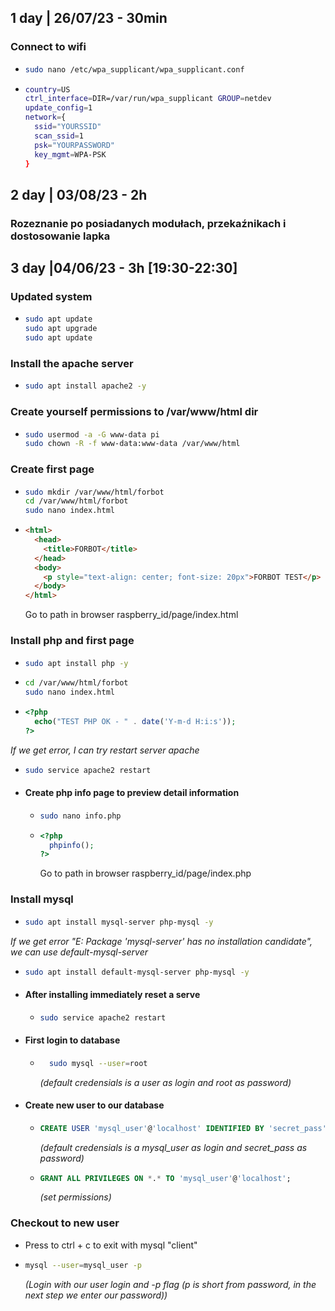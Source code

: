 ## 1 day | 26/07/23 - 30min
 ### Connect to wifi
 - 
    ```bash
    sudo nano /etc/wpa_supplicant/wpa_supplicant.conf
    ```

  - 
      ```bash
      country=US
      ctrl_interface=DIR=/var/run/wpa_supplicant GROUP=netdev
      update_config=1
      network={
        ssid="YOURSSID"
        scan_ssid=1
        psk="YOURPASSWORD"
        key_mgmt=WPA-PSK
      }
    ```

## 2 day | 03/08/23 - 2h
 ### Rozeznanie po posiadanych modułach, przekaźnikach i dostosowanie lapka


## 3 day |04/06/23 - 3h [19:30-22:30] 
  ### Updated system  
  - 
    ```bash
    sudo apt update
    sudo apt upgrade
    sudo apt update
    ```
  ### Install the apache server
  - 
    ```bash
    sudo apt install apache2 -y
    ```

  ### Create yourself permissions to /var/www/html dir
  - 
    ```bash
    sudo usermod -a -G www-data pi
    sudo chown -R -f www-data:www-data /var/www/html
    ```
    
  ### Create first page
  - 
    ```bash
    sudo mkdir /var/www/html/forbot
    cd /var/www/html/forbot
    sudo nano index.html
    ```
  - 
    ```HTML
    <html>
      <head>
        <title>FORBOT</title>
      </head>
      <body>
        <p style="text-align: center; font-size: 20px">FORBOT TEST</p>
      </body>
    </html>
    ```

    Go to path in browser raspberry_id/page/index.html

  ### Install php and first page
  - 
    ```bash
    sudo apt install php -y
    ```

  - 
    ```bash
    cd /var/www/html/forbot
    sudo nano index.html
    ```
  - 
    ```php
    <?php
      echo("TEST PHP OK - " . date('Y-m-d H:i:s'));
    ?>
    ```

  *If we get error, I can try restart server apache*

  - 
    ```bash
    sudo service apache2 restart
    ```

  - #### Create php info page to preview detail information

    - 
      ```bash
      sudo nano info.php
      ```

    - 
      ```php
      <?php
        phpinfo();
      ?>
        ```

      Go to path in browser raspberry_id/page/index.php

### Install mysql
- 
  ```bash
  sudo apt install mysql-server php-mysql -y
  ```

*If we get error "E: Package 'mysql-server' has no installation candidate", we can use default-mysql-server*

- 
  ```bash
  sudo apt install default-mysql-server php-mysql -y
  ```

- #### After installing immediately reset a serve

  - 
    ```bash
    sudo service apache2 restart
    ```

- #### First login to database

  - 
    ```bash
      sudo mysql --user=root
    ```
    *(default credensials is a user as login and root as password)*

- #### Create new user to our database

  - 
    ```sql
    CREATE USER 'mysql_user'@'localhost' IDENTIFIED BY 'secret_pass';
    ```
    *(default credensials is a mysql_user as login and secret_pass as password)*
  
  - 
    ```sql
    GRANT ALL PRIVILEGES ON *.* TO 'mysql_user'@'localhost';
    ```
    *(set permissions)*

### Checkout to new user

- Press to ctrl + c to exit with mysql "client"

- 
  ```bash	
  mysql --user=mysql_user -p
  ```
  *(Login with our user login and -p flag (p is short from password, in the next step we enter our password))*